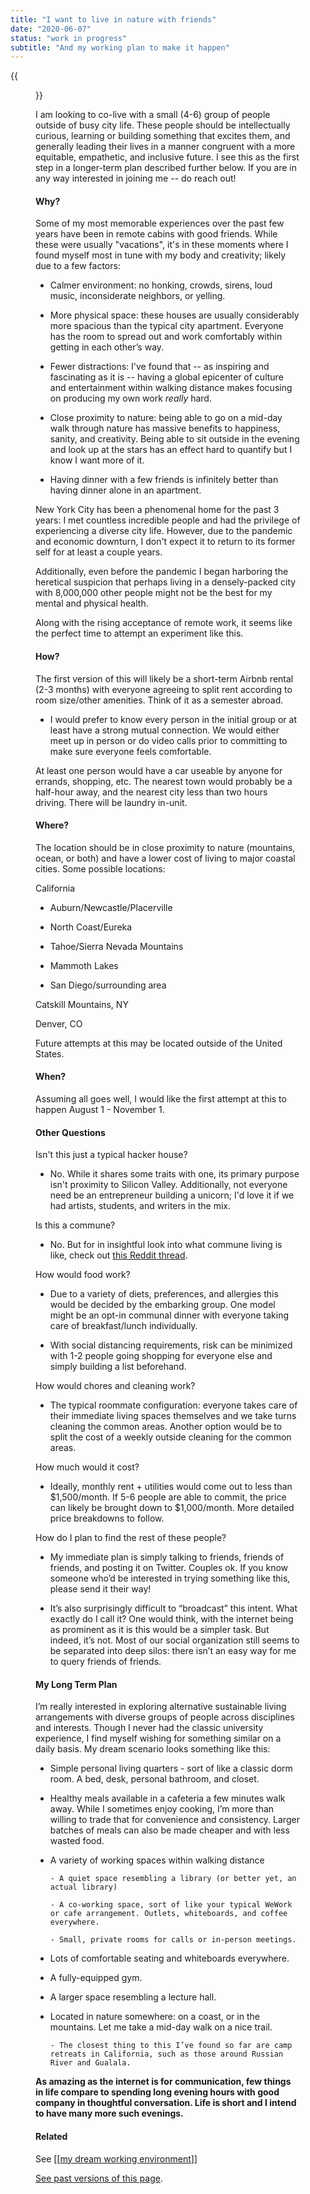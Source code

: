 ```yaml
---
title: "I want to live in nature with friends"
date: "2020-06-07"
status: "work in progress"
subtitle: "And my working plan to make it happen"
---
```




{{<figure src="/VwoXCxAJRV.png">}}

I am looking to co-live with a small (4-6) group of people outside of busy city life. These people should be intellectually curious, learning or building something that excites them, and generally leading their lives in a manner congruent with a more equitable, empathetic, and inclusive future. I see this as the first step in a longer-term plan described further below. If you are in any way interested in joining me -- do reach out!

#### Why?

Some of my most memorable experiences over the past few years have been in remote cabins with good friends. While these were usually "vacations", it's in these moments where I found myself most in tune with my body and creativity; likely due to a few factors:

 - Calmer environment: no honking, crowds, sirens, loud music, inconsiderate neighbors, or yelling. 

 - More physical space: these houses are usually considerably more spacious than the typical city apartment. Everyone has the room to spread out and work comfortably within getting in each other’s way.

 - Fewer distractions: I've found that -- as inspiring and fascinating as it is -- having a global epicenter of culture and entertainment within walking distance makes focusing on producing my own work _really_ hard. 

 - Close proximity to nature: being able to go on a mid-day walk through nature has massive benefits to happiness, sanity, and creativity. Being able to sit outside in the evening and look up at the stars has an effect hard to quantify but I know I want more of it.

 - Having dinner with a few friends is infinitely better than having dinner alone in an apartment.

New York City has been a phenomenal home for the past 3 years: I met countless incredible people and had the privilege of experiencing a diverse city life. However, due to the pandemic and economic downturn, I don't expect it to return to its former self for at least a couple years. 

Additionally, even before the pandemic I began harboring the heretical suspicion that perhaps living in a densely-packed city with 8,000,000 other people might not be the best for my mental and physical health. 

Along with the rising acceptance of remote work, it seems like the perfect time to attempt an experiment like this.

#### How?

The first version of this will likely be a short-term Airbnb rental (2-3 months) with everyone agreeing to split rent according to room size/other amenities. Think of it as a semester abroad. 

 - I would prefer to know every person in the initial group or at least have a strong mutual connection. We would either meet up in person or do video calls prior to committing to make sure everyone feels comfortable.

At least one person would have a car useable by anyone for errands, shopping, etc. The nearest town would probably be a half-hour away, and the nearest city less than two hours driving. There will be laundry in-unit. 

#### Where?

The location should be in close proximity to nature (mountains, ocean, or both) and have a lower cost of living to major coastal cities. Some possible locations:

California

 - Auburn/Newcastle/Placerville

 - North Coast/Eureka

 - Tahoe/Sierra Nevada Mountains

 - Mammoth Lakes

 - San Diego/surrounding area

Catskill Mountains, NY

Denver, CO

Future attempts at this may be located outside of the United States.

#### When?

Assuming all goes well, I would like the first attempt at this to happen August 1 - November 1.

#### Other Questions

Isn't this just a typical hacker house?

 - No. While it shares some traits with one, its primary purpose isn't proximity to Silicon Valley. Additionally, not everyone need be an entrepreneur building a unicorn; I'd love it if we had artists, students, and writers in the mix.

Is this a commune? 

 - No. But for in insightful look into what commune living is like, check out [this Reddit thread](https://www.reddit.com/r/IAmA/comments/fad232/since_1983_i_have_lived_worked_and_raised_a/?utm_source=share&utm_medium=ios_app&utm_name=iossmf).

How would food work?

 - Due to a variety of diets, preferences, and allergies this would be decided by the embarking group. One model might be an opt-in communal dinner with everyone taking care of breakfast/lunch individually.

 - With social distancing requirements, risk can be minimized with 1-2 people going shopping for everyone else and simply building a list beforehand. 

How would chores and cleaning work? 

 - The typical roommate configuration: everyone takes care of their immediate living spaces themselves and we take turns cleaning the common areas. Another option would be to split  the cost of a weekly outside cleaning for the common areas.

How much would it cost? 

 - Ideally, monthly rent + utilities would come out to less than $1,500/month. If 5-6 people are able to commit, the price can likely be brought down to $1,000/month. More detailed price breakdowns to follow.

How do I plan to find the rest of these people?

 - My immediate plan is simply talking to friends, friends of friends, and posting it on Twitter. Couples ok. If you know someone who’d be interested in trying something like this, please send it their way!

 - It’s also surprisingly difficult to “broadcast” this intent. What exactly do I call it? One would think, with the internet being as prominent as it is this would be a simpler task. But indeed, it’s not. Most of our social organization still seems to be separated into deep silos: there isn’t an easy way for me to query friends of friends.

#### My Long Term Plan

I’m really interested in exploring alternative sustainable living arrangements with diverse groups of people across disciplines and interests. Though I never had the classic university experience, I find myself wishing for something similar on a daily basis. My dream scenario looks something like this:

 - Simple personal living quarters - sort of like a classic dorm room. A bed, desk, personal bathroom, and closet. 

 - Healthy meals available in a cafeteria a few minutes walk away. While I sometimes enjoy cooking, I’m more than willing to trade that for convenience and consistency. Larger batches of meals can also be made cheaper and with less wasted food.

 - A variety of working spaces within walking distance

       - A quiet space resembling a library (or better yet, an actual library)

       - A co-working space, sort of like your typical WeWork or cafe arrangement. Outlets, whiteboards, and coffee everywhere.

       - Small, private rooms for calls or in-person meetings. 

 - Lots of comfortable seating and whiteboards everywhere.

 - A fully-equipped gym.

 - A larger space resembling a lecture hall.

 - Located in nature somewhere: on a coast, or in the mountains. Let me take a mid-day walk on a nice trail.

       - The closest thing to this I’ve found so far are camp retreats in California, such as those around Russian River and Gualala.

**As amazing as the internet is for communication, few things in life compare to spending long evening hours with good company in thoughtful conversation. Life is short and I intend to have many more such evenings.**

#### Related

See [[[my dream working environment](/my-dream-working-environment)]]

[See past versions of this page](https://github.com/jborichevskiy/up-and-to-the-right/blob/master/content/posts/friends-in-nature.md).
